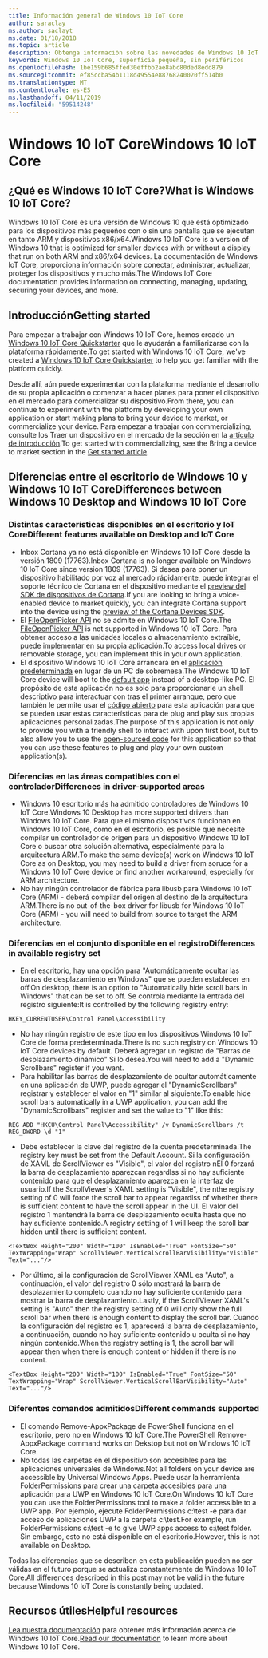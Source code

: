 ```yaml
---
title: Información general de Windows 10 IoT Core
author: saraclay
ms.author: saclayt
ms.date: 01/18/2018
ms.topic: article
description: Obtenga información sobre las novedades de Windows 10 IoT Core y lo que puede hacer con él.
keywords: Windows 10 IoT Core, superficie pequeña, sin periféricos
ms.openlocfilehash: 1be159b685ffed30effbb2ae8abc80ded8edd879
ms.sourcegitcommit: ef85ccba54b1118d49554e88768240020ff514b0
ms.translationtype: MT
ms.contentlocale: es-ES
ms.lasthandoff: 04/11/2019
ms.locfileid: "59514248"
---
```

# <a name="windows-10-iot-core"></a><span data-ttu-id="d16e4-104">Windows 10 IoT Core</span><span class="sxs-lookup"><span data-stu-id="d16e4-104">Windows 10 IoT Core</span></span>

## <a name="what-is-windows-10-iot-core"></a><span data-ttu-id="d16e4-105">¿Qué es Windows 10 IoT Core?</span><span class="sxs-lookup"><span data-stu-id="d16e4-105">What is Windows 10 IoT Core?</span></span>
<span data-ttu-id="d16e4-106">Windows 10 IoT Core es una versión de Windows 10 que está optimizado para los dispositivos más pequeños con o sin una pantalla que se ejecutan en tanto ARM y dispositivos x86/x64.</span><span class="sxs-lookup"><span data-stu-id="d16e4-106">Windows 10 IoT Core is a version of Windows 10 that is optimized for smaller devices with or without a display that run on both ARM and x86/x64 devices.</span></span> <span data-ttu-id="d16e4-107">La documentación de Windows IoT Core, proporciona información sobre conectar, administrar, actualizar, proteger los dispositivos y mucho más.</span><span class="sxs-lookup"><span data-stu-id="d16e4-107">The Windows IoT Core documentation provides information on connecting, managing, updating, securing your devices, and more.</span></span> 

## <a name="getting-started"></a><span data-ttu-id="d16e4-108">Introducción</span><span class="sxs-lookup"><span data-stu-id="d16e4-108">Getting started</span></span>
<span data-ttu-id="d16e4-109">Para empezar a trabajar con Windows 10 IoT Core, hemos creado un [Windows 10 IoT Core Quickstarter](tutorials/Tutorials.md) que le ayudarán a familiarizarse con la plataforma rápidamente.</span><span class="sxs-lookup"><span data-stu-id="d16e4-109">To get started with Windows 10 IoT Core, we've created a [Windows 10 IoT Core Quickstarter](tutorials/Tutorials.md) to help you get familiar with the platform quickly.</span></span> 

<span data-ttu-id="d16e4-110">Desde allí, aún puede experimentar con la plataforma mediante el desarrollo de su propia aplicación o comenzar a hacer planes para poner el dispositivo en el mercado para comercializar su dispositivo.</span><span class="sxs-lookup"><span data-stu-id="d16e4-110">From there, you can continue to experiment with the platform by developing your own application or start making plans to bring your device to market, or commercialize your device.</span></span> <span data-ttu-id="d16e4-111">Para empezar a trabajar con commercializing, consulte los Traer un dispositivo en el mercado de la sección en la [artículo de introducción](https://docs.microsoft.com/windows/iot-core/getstarted).</span><span class="sxs-lookup"><span data-stu-id="d16e4-111">To get started with commercializing, see the Bring a device to market section in the [Get started article](https://docs.microsoft.com/windows/iot-core/getstarted).</span></span>

## <a name="differences-between-windows-10-desktop-and-windows-10-iot-core"></a><span data-ttu-id="d16e4-112">Diferencias entre el escritorio de Windows 10 y Windows 10 IoT Core</span><span class="sxs-lookup"><span data-stu-id="d16e4-112">Differences between Windows 10 Desktop and Windows 10 IoT Core</span></span>

### <a name="different-features-available-on-desktop-and-iot-core"></a><span data-ttu-id="d16e4-113">Distintas características disponibles en el escritorio y IoT Core</span><span class="sxs-lookup"><span data-stu-id="d16e4-113">Different features available on Desktop and IoT Core</span></span>

* <span data-ttu-id="d16e4-114">Inbox Cortana ya no está disponible en Windows 10 IoT Core desde la versión 1809 (17763).</span><span class="sxs-lookup"><span data-stu-id="d16e4-114">Inbox Cortana is no longer available on Windows 10 IoT Core since version 1809 (17763).</span></span> <span data-ttu-id="d16e4-115">Si desea para poner un dispositivo habilitado por voz al mercado rápidamente, puede integrar el soporte técnico de Cortana en el dispositivo mediante el [preview del SDK de dispositivos de Cortana](https://developer.microsoft.com/en-us/cortana/devices).</span><span class="sxs-lookup"><span data-stu-id="d16e4-115">If you are looking to bring a voice-enabled device to market quickly, you can integrate Cortana support into the device using the [preview of the Cortana Devices SDK](https://developer.microsoft.com/en-us/cortana/devices).</span></span>
* <span data-ttu-id="d16e4-116">El [FileOpenPicker API](https://docs.microsoft.com/en-us/uwp/api/windows.storage.pickers.fileopenpicker) no se admite en Windows 10 IoT Core.</span><span class="sxs-lookup"><span data-stu-id="d16e4-116">The [FileOpenPicker API](https://docs.microsoft.com/en-us/uwp/api/windows.storage.pickers.fileopenpicker) is not supported in Windows 10 IoT Core.</span></span> <span data-ttu-id="d16e4-117">Para obtener acceso a las unidades locales o almacenamiento extraíble, puede implementar en su propia aplicación.</span><span class="sxs-lookup"><span data-stu-id="d16e4-117">To access local drives or removable storage, you can implement this in your own application.</span></span>
* <span data-ttu-id="d16e4-118">El dispositivo Windows 10 IoT Core arrancará en el [aplicación predeterminada](https://docs.microsoft.com/en-us/windows/iot-core/develop-your-app/iotcoredefaultapp) en lugar de un PC de sobremesa.</span><span class="sxs-lookup"><span data-stu-id="d16e4-118">The Windows 10 IoT Core device will boot to the [default app](https://docs.microsoft.com/en-us/windows/iot-core/develop-your-app/iotcoredefaultapp) instead of a desktop-like PC.</span></span> <span data-ttu-id="d16e4-119">El propósito de esta aplicación no es solo para proporcionarle un shell descriptivo para interactuar con tras el primer arranque, pero que también le permite usar el [código abierto](https://github.com/Microsoft/Windows-iotcore-samples/tree/master/Samples/IoTCoreDefaultApp) para esta aplicación para que se pueden usar estas características para de plug and play sus propias aplicaciones personalizadas.</span><span class="sxs-lookup"><span data-stu-id="d16e4-119">The purpose of this application is not only to provide you with a friendly shell to interact with upon first boot, but to also allow you to use the [open-sourced code](https://github.com/Microsoft/Windows-iotcore-samples/tree/master/Samples/IoTCoreDefaultApp) for this application so that you can use these features to plug and play your own custom application(s).</span></span>

### <a name="differences-in-driver-supported-areas"></a><span data-ttu-id="d16e4-120">Diferencias en las áreas compatibles con el controlador</span><span class="sxs-lookup"><span data-stu-id="d16e4-120">Differences in driver-supported areas</span></span>

* <span data-ttu-id="d16e4-121">Windows 10 escritorio más ha admitido controladores de Windows 10 IoT Core.</span><span class="sxs-lookup"><span data-stu-id="d16e4-121">Windows 10 Desktop has more supported drivers than Windows 10 IoT Core.</span></span> <span data-ttu-id="d16e4-122">Para que el mismo dispositivos funcionan en Windows 10 IoT Core, como en el escritorio, es posible que necesite compilar un controlador de origen para un dispositivo Windows 10 IoT Core o buscar otra solución alternativa, especialmente para la arquitectura ARM.</span><span class="sxs-lookup"><span data-stu-id="d16e4-122">To make the same device(s) work on Windows 10 IoT Core as on Desktop, you may need to build a driver from soruce for a Windows 10 IoT Core device or find another workaround, especially for ARM architecture.</span></span>
* <span data-ttu-id="d16e4-123">No hay ningún controlador de fábrica para libusb para Windows 10 IoT Core (ARM) - deberá compilar del origen al destino de la arquitectura ARM.</span><span class="sxs-lookup"><span data-stu-id="d16e4-123">There is no out-of-the-box driver for libusb for Windows 10 IoT Core (ARM) - you will need to build from source to target the ARM architecture.</span></span>

### <a name="differences-in-available-registry-set"></a><span data-ttu-id="d16e4-124">Diferencias en el conjunto disponible en el registro</span><span class="sxs-lookup"><span data-stu-id="d16e4-124">Differences in available registry set</span></span>

* <span data-ttu-id="d16e4-125">En el escritorio, hay una opción para "Automáticamente ocultar las barras de desplazamiento en Windows" que se pueden establecer en off.</span><span class="sxs-lookup"><span data-stu-id="d16e4-125">On desktop, there is an option to "Automatically hide scroll bars in Windows" that can be set to off.</span></span> <span data-ttu-id="d16e4-126">Se controla mediante la entrada del registro siguiente:</span><span class="sxs-lookup"><span data-stu-id="d16e4-126">It is controlled by the following registry entry:</span></span> 

```
HKEY_CURRENTUSER\Control Panel\Accessibility
```

* <span data-ttu-id="d16e4-127">No hay ningún registro de este tipo en los dispositivos Windows 10 IoT Core de forma predeterminada.</span><span class="sxs-lookup"><span data-stu-id="d16e4-127">There is no such registry on Windows 10 IoT Core devices by default.</span></span> <span data-ttu-id="d16e4-128">Deberá agregar un registro de "Barras de desplazamiento dinámico" Si lo desea.</span><span class="sxs-lookup"><span data-stu-id="d16e4-128">You will need to add a "Dynamic Scrollbars" register if you want.</span></span>
* <span data-ttu-id="d16e4-129">Para habilitar las barras de desplazamiento de ocultar automáticamente en una aplicación de UWP, puede agregar el "DynamicScrollbars" registrar y establecer el valor en "1" similar al siguiente:</span><span class="sxs-lookup"><span data-stu-id="d16e4-129">To enable hide scroll bars automatically in a UWP application, you can add the "DynamicScrollbars" register and set the value to "1" like this:</span></span>

```
REG ADD "HKCU\Control Panel\Accessibility" /v DynamicScrollbars /t REG_DWORD \d "1"
```

* <span data-ttu-id="d16e4-130">Debe establecer la clave del registro de la cuenta predeterminada.</span><span class="sxs-lookup"><span data-stu-id="d16e4-130">The registry key must be set from the Default Account.</span></span> <span data-ttu-id="d16e4-131">Si la configuración de XAML de ScrollViewer es "Visible", el valor del registro nEl 0 forzará la barra de desplazamiento aparezcan regardlss si no hay suficiente contenido para que el desplazamiento aparezca en la interfaz de usuario.</span><span class="sxs-lookup"><span data-stu-id="d16e4-131">If the ScrollViewer's XAML setting is "Visible", the nthe registry setting of 0 will force the scroll bar to appear regardlss of whether there is sufficient content to have the scroll appear in the UI.</span></span> <span data-ttu-id="d16e4-132">El valor del registro 1 mantendrá la barra de desplazamiento oculta hasta que no hay suficiente contenido.</span><span class="sxs-lookup"><span data-stu-id="d16e4-132">A registry setting of 1 will keep the scroll bar hidden until there is sufficient content.</span></span>

```
<TextBox Height="200" Width="100" IsEnabled="True" FontSize="50" TextWrapping="Wrap" ScrollViewer.VerticalScrollBarVisibility="Visible" Text="..."/>
```

* <span data-ttu-id="d16e4-133">Por último, si la configuración de ScrollViewer XAML es "Auto", a continuación, el valor del registro 0 sólo mostrará la barra de desplazamiento completo cuando no hay suficiente contenido para mostrar la barra de desplazamiento.</span><span class="sxs-lookup"><span data-stu-id="d16e4-133">Lastly, if the ScrollViewer XAML's setting is "Auto" then the registry setting of 0 will only show the full scroll bar when there is enough content to display the scroll bar.</span></span> <span data-ttu-id="d16e4-134">Cuando la configuración del registro es 1, aparecerá la barra de desplazamiento, a continuación, cuando no hay suficiente contenido u oculta si no hay ningún contenido.</span><span class="sxs-lookup"><span data-stu-id="d16e4-134">When the registry setting is 1, the scroll bar will appear then when there is enough content or hidden if there is no content.</span></span>

```
<TextBox Height="200" Width="100" IsEnabled="True" FontSize="50" TextWrapping="Wrap" ScrollViewer.VerticalScrollBarVisibility="Auto" Text="..."/>
```

### <a name="different-commands-supported"></a><span data-ttu-id="d16e4-135">Diferentes comandos admitidos</span><span class="sxs-lookup"><span data-stu-id="d16e4-135">Different commands supported</span></span>

* <span data-ttu-id="d16e4-136">El comando Remove-AppxPackage de PowerShell funciona en el escritorio, pero no en Windows 10 IoT Core.</span><span class="sxs-lookup"><span data-stu-id="d16e4-136">The PowerShell Remove-AppxPackage command works on Dekstop but not on Windows 10 IoT Core.</span></span>
* <span data-ttu-id="d16e4-137">No todas las carpetas en el dispositivo son accesibles para las aplicaciones universales de Windows.</span><span class="sxs-lookup"><span data-stu-id="d16e4-137">Not all folders on your device are accessible by Universal Windows Apps.</span></span> <span data-ttu-id="d16e4-138">Puede usar la herramienta FolderPermissions para crear una carpeta accesibles para una aplicación para UWP en Windows 10 IoT Core.</span><span class="sxs-lookup"><span data-stu-id="d16e4-138">On Windows 10 IoT Core you can use the FolderPermissions tool to make a folder accessible to a UWP app.</span></span> <span data-ttu-id="d16e4-139">Por ejemplo, ejecute FolderPermissions c:\test -e para dar acceso de aplicaciones UWP a la carpeta c:\test.</span><span class="sxs-lookup"><span data-stu-id="d16e4-139">For example, run FolderPermissions c:\test -e to give UWP apps access to c:\test folder.</span></span> <span data-ttu-id="d16e4-140">Sin embargo, esto no está disponible en el escritorio.</span><span class="sxs-lookup"><span data-stu-id="d16e4-140">However, this is not available on Desktop.</span></span>

<span data-ttu-id="d16e4-141">Todas las diferencias que se describen en esta publicación pueden no ser válidas en el futuro porque se actualiza constantemente de Windows 10 IoT Core.</span><span class="sxs-lookup"><span data-stu-id="d16e4-141">All differences described in this post may not be valid in the future because Windows 10 IoT Core is constantly being updated.</span></span>

## <a name="helpful-resources"></a><span data-ttu-id="d16e4-142">Recursos útiles</span><span class="sxs-lookup"><span data-stu-id="d16e4-142">Helpful resources</span></span>
<span data-ttu-id="d16e4-143">[Lea nuestra documentación](https://docs.microsoft.com/windows/iot-core/) para obtener más información acerca de Windows 10 IoT Core.</span><span class="sxs-lookup"><span data-stu-id="d16e4-143">[Read our documentation](https://docs.microsoft.com/windows/iot-core/) to learn more about Windows 10 IoT Core.</span></span>
